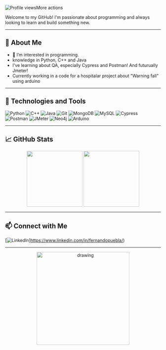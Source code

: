 ![Profile views](https://komarev.com/ghpvc/?username=Stenishh&color=green)More actions

Welcome to my GitHub! I'm passionate about programming and always looking to learn and build something new.

---

## 🌱 About Me

- 👀 I’m interested in programming.
- knowledge in Python, C++ and Java
-  I've learning about QA, especially Cypress and Postman! And futurually Jmeter!
-  Currently working in a code for a hospitalar project about "Warning fall" using arduino


---

## 🚀 Technologies and Tools

![Python](https://img.shields.io/badge/-Python-3776AB?style=flat-square&logo=python&logoColor=white)
![C++](https://img.shields.io/badge/-C++-00599C?style=flat-square&logo=cplusplus&logoColor=white)
![Java](https://img.shields.io/badge/-Java-007396?style=flat-square&logo=java&logoColor=white)
![Git](https://img.shields.io/badge/-Git-F05032?style=flat-square&logo=git&logoColor=white)
![MongoDB](https://img.shields.io/badge/-MongoDB-47A248?style=flat-square&logo=mongodb&logoColor=white)
![MySQL](https://img.shields.io/badge/-MySQL-4479A1?style=flat-square&logo=mysql&logoColor=white)
![Cypress](https://img.shields.io/badge/-Cypress-17202C?style=flat-square&logo=cypress&logoColor=white)
![Postman](https://img.shields.io/badge/-Postman-FF6C37?style=flat-square&logo=postman&logoColor=white)
![JMeter](https://img.shields.io/badge/-JMeter-D22128?style=flat-square&logo=apachejmeter&logoColor=white)
![Neo4j](https://img.shields.io/badge/-Neo4j-008CC1?style=flat-square&logo=neo4j&logoColor=white)
![Arduino](https://img.shields.io/badge/-Arduino-00979D?style=flat-square&logo=arduino&logoColor=white)

---

## 📈 GitHub Stats

<div align="center">
  <img height="180em" src="https://github-readme-stats.vercel.app/api?username=Stenishh&show_icons=true&theme=tokyonight&hide_border=true" />
  <img height="180em" src="https://github-readme-stats.vercel.app/api/top-langs/?username=Stenishh&layout=compact&theme=tokyonight&hide_border=true" />
</div>

---

## 📫 Connect with Me

[![LinkedIn](https://img.shields.io/badge/-LinkedIn-0077B5?style=flat-square&logo=linkedin&logoColor=white)]https://www.linkedin.com/in/fernandopuebla/)

---

<div align="center">

<img src="https://media1.tenor.com/m/rWkw0t7U1y4AAAAd/mouth-slurp.gif" alt="drawing" width="300"/>

</div>
